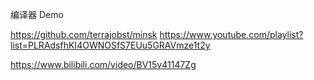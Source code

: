编译器 Demo

https://github.com/terrajobst/minsk
https://www.youtube.com/playlist?list=PLRAdsfhKI4OWNOSfS7EUu5GRAVmze1t2y

https://www.bilibili.com/video/BV15v41147Zg

